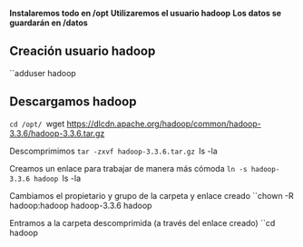 **Instalaremos todo en /opt**
**Utilizaremos el usuario hadoop**
**Los datos se guardarán en /datos**

## Creación usuario hadoop

``adduser hadoop

## Descargamos hadoop

``cd /opt/
``wget https://dlcdn.apache.org/hadoop/common/hadoop-3.3.6/hadoop-3.3.6.tar.gz

Descomprimimos
``tar -zxvf hadoop-3.3.6.tar.gz
``ls -la

Creamos un enlace para trabajar de manera más cómoda
``ln -s hadoop-3.3.6 hadoop
``ls -la

Cambiamos el propietario y grupo de la carpeta y enlace creado
``chown -R hadoop:hadoop hadoop-3.3.6 hadoop

Entramos a la carpeta descomprimida (a través del enlace creado)
``cd hadoop
